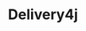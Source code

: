 ---
sidebar_position: 1
title: Delivery4j
description: Wrapper de librerias de Java para tranferir datos utilizando distintos conceptos.
---